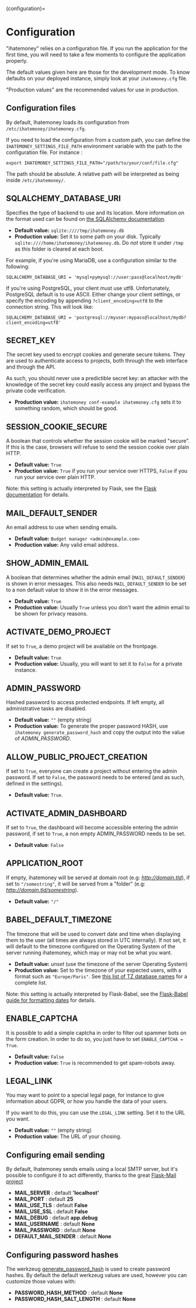 (configuration)=
# Configuration

"ihatemoney" relies on a configuration file. If you run the
application for the first time, you will need to take a few moments to
configure the application properly.

The default values given here are those for the development mode. To
know defaults on your deployed instance, simply look at your
`ihatemoney.cfg` file.

"Production values" are the recommended values for use in production.

## Configuration files

By default, Ihatemoney loads its configuration from `/etc/ihatemoney/ihatemoney.cfg`.

If you need to load the configuration from a custom path, you can define
the `IHATEMONEY_SETTINGS_FILE_PATH` environment variable with the path
to the configuration file. For instance :

    export IHATEMONEY_SETTINGS_FILE_PATH="/path/to/your/conf/file.cfg"

The path should be absolute. A relative path will be interpreted as
being inside `/etc/ihatemoney/`.

## SQLALCHEMY_DATABASE_URI

Specifies the type of backend to use and its location. More information
on the format used can be found on [the SQLAlchemy
documentation](http://docs.sqlalchemy.org/en/latest/core/engines.html#database-urls).

-   **Default value:** `sqlite:////tmp/ihatemoney.db`
-   **Production value:** Set it to some path on your disk. Typically
    `sqlite:////home/ihatemoney/ihatemoney.db`. Do *not* store it under
    `/tmp` as this folder is cleared at each boot.

For example, if you're using MariaDB, use a configuration similar to
the following:

    SQLALCHEMY_DATABASE_URI = 'mysql+pymysql://user:pass@localhost/mydb'

If you're using PostgreSQL, your client must use utf8. Unfortunately,
PostgreSQL default is to use ASCII. Either change your client settings,
or specify the encoding by appending `?client_encoding=utf8` to the
connection string. This will look like:

    SQLALCHEMY_DATABASE_URI = 'postgresql://myuser:mypass@localhost/mydb?client_encoding=utf8'

## SECRET_KEY

The secret key used to encrypt cookies and generate secure tokens. They
are used to authenticate access to projects, both through the web
interface and through the API.

As such, you should never use a predictible secret key: an attacker with
the knowledge of the secret key could easily access any project and
bypass the private code verification.

-   **Production value:** `ihatemoney conf-example ihatemoney.cfg`
    sets it to something random, which should be good.

## SESSION_COOKIE_SECURE

A boolean that controls whether the session cookie will be marked
"secure". If this is the case, browsers will refuse to send the
session cookie over plain HTTP.

-   **Default value:** `True`
-   **Production value:** `True` if you run your service over HTTPS,
    `False` if you run your service over plain HTTP.

Note: this setting is actually interpreted by Flask, see the [Flask
documentation](https://flask.palletsprojects.com/en/2.0.x/config/#SESSION_COOKIE_SECURE)
for details.

## MAIL_DEFAULT_SENDER

An email address to use when sending emails.

-   **Default value:** `Budget manager <admin@example.com>`
-   **Production value:** Any valid email address.

## SHOW_ADMIN_EMAIL

A boolean that determines whether the admin email (`MAIL_DEFAULT_SENDER`) is
shown in error messages. This also needs `MAIL_DEFAULT_SENDER` to be set to a 
non default value to show it in the error messages.

-   **Default value:** `True`
-   **Production value:** Usually `True` unless you don't want the admin
    email to be shown for privacy reasons.

## ACTIVATE_DEMO_PROJECT

If set to `True`, a demo project will be available on the frontpage.

-   **Default value:** `True`
-   **Production value:** Usually, you will want to set it to `False`
    for a private instance.

## ADMIN_PASSWORD

Hashed password to access protected endpoints. If left empty, all
administrative tasks are disabled.

-   **Default value:** `""` (empty string)
-   **Production value:** To generate the proper password HASH, use
    `ihatemoney generate_password_hash` and copy the output into the
    value of *ADMIN_PASSWORD*.

## ALLOW_PUBLIC_PROJECT_CREATION

If set to `True`, everyone can create a project without entering the
admin password. If set to `False`, the password needs to be entered (and
as such, defined in the settings).

-   **Default value:** `True`.

## ACTIVATE_ADMIN_DASHBOARD

If set to `True`, the dashboard will become accessible
entering the admin password, if set to `True`, a non empty
ADMIN_PASSWORD needs to be set.

-   **Default value**: `False`

## APPLICATION_ROOT

If empty, ihatemoney will be served at domain root (e.g:
*http://domain.tld*), if set to `"/somestring"`, it will be served from a
"folder" (e.g: *http://domain.tld/somestring*).

-   **Default value:** `"/"`

## BABEL_DEFAULT_TIMEZONE

The timezone that will be used to convert date and time when displaying
them to the user (all times are always stored in UTC internally). If not
set, it will default to the timezone configured on the Operating System
of the server running ihatemoney, which may or may not be what you want.

-   **Default value:** *unset* (use the timezone of the server Operating
    System)
-   **Production value:** Set to the timezone of your expected users,
    with a format such as `"Europe/Paris"`. See [this list of TZ
    database names](https://en.wikipedia.org/wiki/List_of_tz_database_time_zones#List)
    for a complete list.

Note: this setting is actually interpreted by Flask-Babel, see the
[Flask-Babel guide for formatting
dates](https://pythonhosted.org/Flask-Babel/#formatting-dates) for
details.

## ENABLE_CAPTCHA

It is possible to add a simple captcha in order to filter out spammer
bots on the form creation. In order to do so, you just have to set
`ENABLE_CAPTCHA = True`.

-   **Default value:** `False`
-   **Production value:** `True` is recommended to get spam-robots away.


## LEGAL_LINK

You may want to point to a special legal page, for instance to give
information about GDPR, or how you handle the data of your users.

If you want to do this, you can use the `LEGAL_LINK` setting. Set it to the
URL you want.

-   **Default value:** `""` (empty string)
-   **Production value:** The URL of your chosing.

## Configuring email sending

By default, Ihatemoney sends emails using a local SMTP server, but it's
possible to configure it to act differently, thanks to the great
[Flask-Mail
project](https://pythonhosted.org/flask-mail/#configuring-flask-mail)

-   **MAIL_SERVER** : default **'localhost'**
-   **MAIL_PORT** : default **25**
-   **MAIL_USE_TLS** : default **False**
-   **MAIL_USE_SSL** : default **False**
-   **MAIL_DEBUG** : default **app.debug**
-   **MAIL_USERNAME** : default **None**
-   **MAIL_PASSWORD** : default **None**
-   **DEFAULT_MAIL_SENDER** : default **None**

## Configuring password hashes

The werkzeug [generate_password_hash](https://werkzeug.palletsprojects.com/utils/#werkzeug.security.generate_password_hash)
is used to create password hashes. By default the default werkzeug values
are used, however you can customize those values with:

-  **PASSWORD_HASH_METHOD** : default **None**
-  **PASSWORD_HASH_SALT_LENGTH** : default **None**
